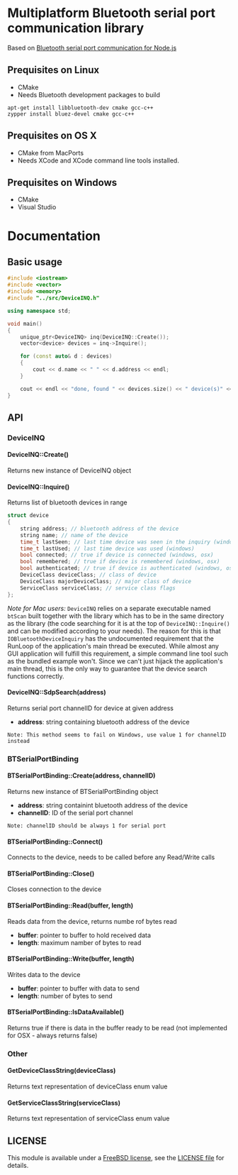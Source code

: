 # Multiplatform Bluetooth serial port communication library

Based on [Bluetooth serial port communication for Node.js](https://github.com/eelcocramer/node-bluetooth-serial-port)

## Prequisites on Linux

* CMake
* Needs Bluetooth development packages to build

`apt-get install libbluetooth-dev cmake gcc-c++`  
`zypper install bluez-devel cmake gcc-c++`

## Prequisites on OS X

* CMake from MacPorts
* Needs XCode and XCode command line tools installed.

## Prequisites on Windows

* CMake
* Visual Studio

# Documentation

## Basic usage

```cpp
#include <iostream>
#include <vector>
#include <memory>
#include "../src/DeviceINQ.h"

using namespace std;

void main()
{
	unique_ptr<DeviceINQ> inq(DeviceINQ::Create());
	vector<device> devices = inq->Inquire();

	for (const auto& d : devices)
	{
		cout << d.name << " " << d.address << endl;
	}

	cout << endl << "done, found " << devices.size() << " device(s)" << endl;
}
```

## API

### DeviceINQ

#### DeviceINQ::Create()

Returns new instance of DeviceINQ object

#### DeviceINQ::Inquire()

Returns list of bluetooth devices in range

```cpp
struct device
{
	string address; // bluetooth address of the device
	string name; // name of the device
	time_t lastSeen; // last time device was seen in the inquiry (windows, osx)
	time_t lastUsed; // last time device was used (windows)
	bool connected; // true if device is connected (windows, osx)
	bool remembered; // true if device is remembered (windows, osx)
	bool authenticated; // true if device is authenticated (windows, osx)
	DeviceClass deviceClass; // class of device
	DeviceClass majorDeviceClass; // major class of device
	ServiceClass serviceClass; // service class flags
};
```

*Note for Mac users:* `DeviceINQ` relies on a separate executable named `btScan`
built together with the library which has to be in the same directory as the
library (the code searching for it is at the top of `DeviceINQ::Inquire()` and
can be modified according to your needs).  The reason for this is that
`IOBluetoothDeviceInquiry` has the undocumented requirement that the RunLoop of
the application's main thread be executed.  While almost any GUI application will
fulfill this requirement, a simple command line tool such as the bundled example
won't.  Since we can't just hijack the application's main thread, this is the only
way to guarantee that the device search functions correctly.

#### DeviceINQ::SdpSearch(address)

Returns serial port channelID for device at given address

* __address__: string containing bluetooth address of the device

```
Note: This method seems to fail on Windows, use value 1 for channelID instead
```

### BTSerialPortBinding

#### BTSerialPortBinding::Create(address, channelID)

Returns new instance of BTSerialPortBinding object

* __address__: string containint bluetooth address of the device
* __channelID__: ID of the serial port channel

```
Note: channelID should be always 1 for serial port
```

#### BTSerialPortBinding::Connect()

Connects to the device, needs to be called before any Read/Write calls

#### BTSerialPortBinding::Close()

Closes connection to the device

#### BTSerialPortBinding::Read(buffer, length)

Reads data from the device, returns numbe rof bytes read

* __buffer__: pointer to buffer to hold received data
* __length__: maximum namber of bytes to read

#### BTSerialPortBinding::Write(buffer, length)

Writes data to the device

* __buffer__: pointer to buffer with data to send
* __length__: number of bytes to send

#### BTSerialPortBinding::IsDataAvailable()

Returns true if there is data in the buffer ready to be read
(not implemented for OSX - always returns false)

### Other

#### GetDeviceClassString(deviceClass)

Returns text representation of deviceClass enum value

#### GetServiceClassString(serviceClass)

Returns text representation of serviceClass enum value

## LICENSE

This module is available under a [FreeBSD license](http://opensource.org/licenses/BSD-2-Clause), see the [LICENSE file](./LICENSE.md) for details.
